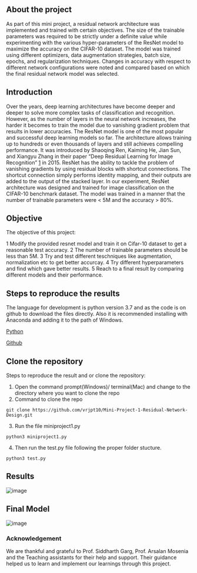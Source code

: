  ## About the project
 
 As part of this mini project, a residual network architecture was implemented and trained with certain objectives. The size of the trainable parameters was required to be strictly under a definite value while experimenting with the various hyper-parameters of the ResNet model to maximize the accuracy on the CIFAR-10 dataset. The model was trained using different optimizers, data augmentation strategies, batch size, epochs, and regularization techniques. Changes in accuracy with respect to different network configurations were noted and compared based on which the final residual network model was selected. 
 
 
 ## Introduction
 
 Over the years, deep learning architectures have become deeper and deeper to solve more complex tasks of classification and recognition. However, as the number of layers in the neural network increases, the harder it becomes to train the model due to vanishing gradient problem that results in lower accuracies. 
The ResNet model is one of the most popular and successful deep learning models so far. The architecture allows training up to hundreds or even thousands of layers and still achieves compelling performance. It was introduced by Shaoqing Ren, Kaiming He, Jian Sun, and Xiangyu Zhang in their paper “Deep Residual Learning for Image Recognition” [1](https://arxiv.org/abs/1512.03385) in 2015. ResNet has the ability to tackle the problem of vanishing gradients by using residual blocks with shortcut connections. The shortcut connection simply performs identity mapping, and their outputs are added to the output of the stacked layer.
In our experiment, ResNet architecture was designed and trained for image classification on the CIFAR-10 benchmark dataset. The model was trained in a manner that the number of trainable parameters were < 5M and the accuracy > 80%.

## Objective 

The objective of this project:

1 Modify the provided resnet model and train it on Cifar-10 dataset to get a reasonable test accuracy.
2 The number of trainable parameters should be less than 5M.
3 Try and test different teschniques like augmentation, normalization etc to get better accurcay.
4 Try different hyperparameters and find which gave better results.
5 Reach to a final result by comparing different models and their performance.

## Steps to reproduce the results
 
The language for development is python version 3.7 and as the code is on github  to download the files directly. Also it is recommended installing with Anaconda and adding it to the path of Windows.

[Python](https://www.python.org/)

[Github](https://github.com/)

## Clone the repository

Steps to reproduce the result and or clone the repository:

1.  Open the command prompt(Windows)/ terminal(Mac) and change to the directory where you want to clone the repo
2.  Command to clone the repo
```
git clone https://github.com/vrjpt10/Mini-Project-1-Residual-Network-Design.git

```

3. Run the file miniproject1.py
```
python3 miniproject1.py
```
4. Then run the test.py file following the proper folder stucture.
```
python3 test.py
```

## Results

![image](https://user-images.githubusercontent.com/85714572/160190271-1aa02a06-4991-40d0-89ad-5d54ec704cbb.png)

## Final Model

![image](https://user-images.githubusercontent.com/85714572/160190635-dcc91216-e8c9-445e-8d51-2373ca448cbb.png)

### Acknowledgement

  We are thankful and grateful to Prof. Siddharth Garg, Prof. Arsalan Mosenia and the Teaching assistants for their help and support. Their guidance helped us to learn and implement our learnings through this project.

